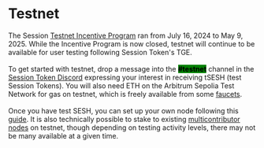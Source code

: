 # Testnet

The Session [Testnet Incentive Program](https://token.getsession.org/testnet-incentive-program) ran from July 16, 2024 to May 9, 2025. While the Incentive Program is now closed, testnet will continue to be available for user testing following Session Token's TGE. \
\
To get started with testnet, drop a message into the <mark style="background-color:green;">**#testnet**</mark> channel in the [Session Token Discord](https://discord.gg/sessiontoken) expressing your interest in receiving tSESH (test Session Tokens). You will also need ETH on the Arbitrum Sepolia Test Network for gas on testnet, which is freely available from some [faucets](https://faucet.quicknode.com/arbitrum/sepolia). \
\
Once you have test SESH, you can set up your own node following this [guide](session-stagenet-node-setup/). It is also technically possible to stake to existing [multicontributor nodes](staking-to-a-session-stagenet-multicontributor-node.md) on testnet, though depending on testing activity levels, there may not be many available at a given time.&#x20;
